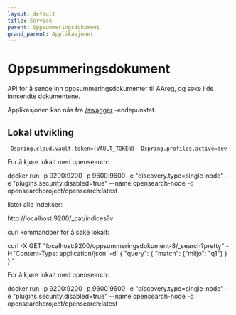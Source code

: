 ```yaml
---
layout: default
title: Service
parent: Oppsummeringsdokument
grand_parent: Applikasjoner
---
```


# Oppsummeringsdokument

API for å sende inn oppsummeringsdokumenter til AAreg, og søke i de innsendte dokumentene.

Applikasjonen kan nås fra [/swagger](https://oppsummeringsdokument-service.intern.dev.nav.no/swagger) -endepunktet.

## Lokal utvikling

```
-Dspring.cloud.vault.token={VAULT_TOKEN} -Dspring.profiles.active=dev
```

For å kjøre lokalt med opensearch:

docker run -p 9200:9200 -p 9600:9600 -e "discovery.type=single-node" -e "plugins.security.disabled=true" --name opensearch-node -d opensearchproject/opensearch:latest

lister alle indekser:

http://localhost:9200/_cat/indices?v

curl kommandoer for å søke lokalt:

curl -X GET "localhost:9200/oppsummeringsdokument-8/_search?pretty" -H 'Content-Type: application/json' -d'
{
"query": {
"match": {"miljo": "q1"}
}
}
'

For å kjøre lokalt med opensearch:

docker run -p 9200:9200 -p 9600:9600 -e "discovery.type=single-node" -e "plugins.security.disabled=true" --name opensearch-node -d opensearchproject/opensearch:latest